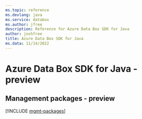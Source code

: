 ```yaml
---
ms.topic: reference
ms.devlang: java
ms.service: databox
ms.author: jfree
description: Reference for Azure Data Box SDK for Java
author: joshfree
title: Azure Data Box SDK for Java
ms.data: 11/14/2022
---
```

# Azure Data Box SDK for Java - preview

## Management packages - preview
[!INCLUDE [mgmt-packages](data-box-mgmt-index.md)]